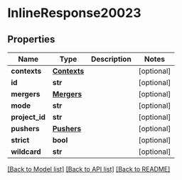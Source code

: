 # InlineResponse20023

## Properties
Name | Type | Description | Notes
------------ | ------------- | ------------- | -------------
**contexts** | [**Contexts**](Contexts.md) |  | [optional] 
**id** | **str** |  | [optional] 
**mergers** | [**Mergers**](Mergers.md) |  | [optional] 
**mode** | **str** |  | [optional] 
**project_id** | **str** |  | [optional] 
**pushers** | [**Pushers**](Pushers.md) |  | [optional] 
**strict** | **bool** |  | [optional] 
**wildcard** | **str** |  | [optional] 

[[Back to Model list]](../README.md#documentation-for-models) [[Back to API list]](../README.md#documentation-for-api-endpoints) [[Back to README]](../README.md)

